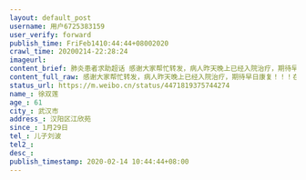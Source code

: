 ```yaml
---
layout: default_post
username: 用户6725383159
user_verify: forward
publish_time: FriFeb1410:44:44+08002020
crawl_time: 20200214-22:28:24
imageurl: 
content_brief: 肺炎患者求助超话 感谢大家帮忙转发，病人昨天晚上已经入院治疗，期待早日康复！！！在这疫情严峻的时刻，力所能及，尽自己绵薄之力，也非常感谢大家不断的努力转发微博，我们一起为社会做的贡献🙏🙏🙏【姓名】徐双莲【年龄】61【所在城市】武汉市【所在小区、社区】 ...全文
content_full_raw: 感谢大家帮忙转发，病人昨天晚上已经入院治疗，期待早日康复！！！在这疫情严峻的时刻，力所能及，尽自己绵薄之力，也非常感谢大家不断的努力转发微博，我们一起为社会做的贡献<spanclass="url-icon"><imgalt=[作揖]src="//h5.sinaimg.cn/m/emoticon/icon/others/h_zuoyi-cb12e18fd5.png"style="width:1em;height:1em;"/></span><spanclass="url-icon"><imgalt=[作揖]src="//h5.sinaimg.cn/m/emoticon/icon/others/h_zuoyi-cb12e18fd5.png"style="width:1em;height:1em;"/></span><spanclass="url-icon"><imgalt=[作揖]src="//h5.sinaimg.cn/m/emoticon/icon/others/h_zuoyi-cb12e18fd5.png"style="width:1em;height:1em;"/></span>🙏🙏🙏<br/>【姓名】徐双莲<br/>【年龄】61<br/>【所在城市】武汉市<br/>【所在小区、社区】汉阳区江欣苑<br/>【患病时间】1月29日<br/>【联系方式】儿子刘波<br/>【其他紧急联系人】<br/>【病情描述】
status_url: https://m.weibo.cn/status/4471819375744274
name_: 徐双莲
age_: 61
city_: 武汉市
address_: 汉阳区江欣苑
since_: 1月29日
tel_: 儿子刘波
tel2_: 
desc_: 
publish_timestamp: 2020-02-14 10:44:44+08:00
---
```

